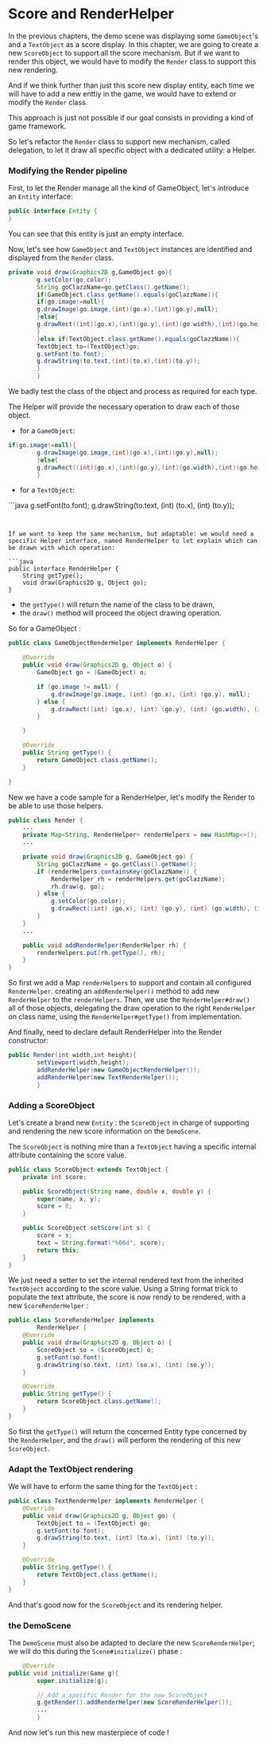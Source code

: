 # Score and RenderHelper

In the previous chapters, the demo scene was displaying some `GameObject`'s and a `TextObject` as a score display. In
this chapter, we are going to create a new `ScoreObject` to support all the score mechanism. But if we want to render
this object, we would have to modify the `Render` class to support this new rendering.

And if we think further than just this score new display entity, each time we will have to add a new enttiy in the game,
we would have to extend or modify the `Render` class.

This approach is just not possible if our goal consists in providing a kind of game framework.

So let's refactor the `Render` class to support new mechanism, called delegation, to let it draw all specific object
with a dedicated utility: a Helper.

### Modifying the Render pipeline

First, to let the Render manage all the kind of GameObject, let's introduce an `Entity` interface:

```java
public interface Entity {
}
```

You can see that this entity is just an empty interface.

Now, let's see how `GameObject` and `TextObject` instances are identified and displayed from the `Render` class.

```java
private void draw(Graphics2D g,GameObject go){
        g.setColor(go.color);
        String goClazzName=go.getClass().getName();
        if(GameObject.class.getName().equals(goClazzName)){
        if(go.image!=null){
        g.drawImage(go.image,(int)(go.x),(int)(go.y),null);
        }else{
        g.drawRect((int)(go.x),(int)(go.y),(int)(go.width),(int)(go.height));
        }
        }else if(TextObject.class.getName().equals(goClazzName)){
        TextObject to=(TextObject)go;
        g.setFont(to.font);
        g.drawString(to.text,(int)(to.x),(int)(to.y));
        }
        }
```

We badly test the class of the object and process as required for each type.

The Helper will provide the necessary operation to draw each of those object.

- for a `GameObject`:

```java
if(go.image!=null){
        g.drawImage(go.image,(int)(go.x),(int)(go.y),null);
        }else{
        g.drawRect((int)(go.x),(int)(go.y),(int)(go.width),(int)(go.height));
        }
```

- for a `TextObject`:

`̀``java g.setFont(to.font); g.drawString(to.text, (int) (to.x), (int) (to.y));

````


If we want to keep the same mechanism, but adaptable: we would need a specific Helper interface, named RenderHelper to let explain which can be drawn with which operation:

```java
public interface RenderHelper {
    String getType();
    void draw(Graphics2D g, Object go);
}
````

- the `getType()` will return the name of the class to be drawn,
- the `draw()` method will proceed the object drawing operation.

So for a GameObject :

```java
public class GameObjectRenderHelper implements RenderHelper {

    @Override
    public void draw(Graphics2D g, Object o) {
        GameObject go = (GameObject) o;

        if (go.image != null) {
            g.drawImage(go.image, (int) (go.x), (int) (go.y), null);
        } else {
            g.drawRect((int) (go.x), (int) (go.y), (int) (go.width), (int) (go.height));
        }

    }

    @Override
    public String getType() {
        return GameObject.class.getName();
    }

}
```

New we have a code sample for a RenderHelper, let's modify the Render to be able to use those helpers.

```java
public class Render {
    ...
    private Map<String, RenderHelper> renderHelpers = new HashMap<>();
    ...

    private void draw(Graphics2D g, GameObject go) {
        String goClazzName = go.getClass().getName();
        if (renderHelpers.containsKey(goClazzName)) {
            RenderHelper rh = renderHelpers.get(goClazzName);
            rh.draw(g, go);
        } else {
            g.setColor(go.color);
            g.drawRect((int) (go.x), (int) (go.y), (int) (go.width), (int) (go.height));
        }
    }
    ...

    public void addRenderHelper(RenderHelper rh) {
        renderHelpers.put(rh.getType(), rh);
    }
}
```

So first we add a Map `renderHelpers` to support and contain all configured `RenderHelper`. creating
an `addRenderHelper()` method to add new `RenderHelper` to the `renderHelpers`. Then, we use the `RenderHelper#draw()`
all of those objects, delegating the draw operation to the right `RenderHelper` on class name, using
the `RenderHelper#getType()` from implementation.

And finally, need to declare default RenderHelper into the Render constructor:

```java
public Render(int width,int height){
        setViewport(width,height);
        addRenderHelper(new GameObjectRenderHelper());
        addRenderHelper(new TextRenderHelper());
        }
```

### Adding a ScoreObject

Let's create a brand new `Entity` : the `ScoreObject` in charge of supporting and rendering the new score information on
the `DemoScene`.

The `ScoreObject` is nothing mire than a `TextObject` having a specific internal attribute containing the score value.

```java
public class ScoreObject extends TextObject {
    private int score;

    public ScoreObject(String name, double x, double y) {
        super(name, x, y);
        score = 0;
    }

    public ScoreObject setScore(int s) {
        score = s;
        text = String.format("%06d", score);
        return this;
    }
}
```

We just need a setter to set the internal rendered text from the inherited `TextObject` according to the score value.
Using a String format trick to populate the text attribute, the score is now rendy to be rendered, with a
new `ScoreRenderHelper` :

```java
public class ScoreRenderHelper implements
        RenderHelper {
    @Override
    public void draw(Graphics2D g, Object o) {
        ScoreObject so = (ScoreObject) o;
        g.setFont(so.font);
        g.drawString(so.text, (int) (so.x), (int) (so.y));
    }

    @Override
    public String getType() {
        return ScoreObject.class.getName();
    }
}

```

So first the `getType()` will return the concerned Entity type concerned by the `RenderHelper`, and the `draw()` will
perform the rendering of this new `ScoreObject`.

### Adapt the TextObject rendering

We will have to erform the same thing for the `TextObject` :

```java
public class TextRenderHelper implements RenderHelper {
    @Override
    public void draw(Graphics2D g, Object go) {
        TextObject to = (TextObject) go;
        g.setFont(to.font);
        g.drawString(to.text, (int) (to.x), (int) (to.y));
    }

    @Override
    public String getType() {
        return TextObject.class.getName();
    }
}
```

And that's good now for the `ScoreObject` and its rendering helper.

### the DemoScene

The  `DemoScene` must also be adapted to declare the new `ScoreRenderHelper`; we will do this during
the `Scene#initialize()` phase :

```java
    @Override
public void initialize(Game g){
        super.initialize(g);

        // Add a specific Render for the new ScoreObject
        g.getRender().addRenderHelper(new ScoreRenderHelper());
        ...
        }
```

And now let's run this new masterpiece of code !

